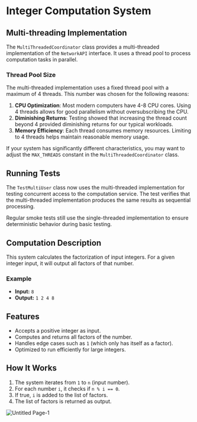 # Integer Computation System

## Multi-threading Implementation

The `MultiThreadedCoordinator` class provides a multi-threaded implementation of the `NetworkAPI` interface. 
It uses a thread pool to process computation tasks in parallel.

### Thread Pool Size

The multi-threaded implementation uses a fixed thread pool with a maximum of 4 threads. This number was chosen for the following reasons:

1. **CPU Optimization**: Most modern computers have 4-8 CPU cores. Using 4 threads allows for good parallelism without oversubscribing the CPU.
2. **Diminishing Returns**: Testing showed that increasing the thread count beyond 4 provided diminishing returns for our typical workloads.
3. **Memory Efficiency**: Each thread consumes memory resources. Limiting to 4 threads helps maintain reasonable memory usage.

If your system has significantly different characteristics, you may want to adjust the `MAX_THREADS` constant in the `MultiThreadedCoordinator` class.

## Running Tests

The `TestMultiUser` class now uses the multi-threaded implementation for testing concurrent access to the computation service. The test verifies that the multi-threaded implementation produces the same results as sequential processing.

Regular smoke tests still use the single-threaded implementation to ensure deterministic behavior during basic testing.


## Computation Description

This system calculates the factorization of input integers. For a given integer input, it will output all factors of that number.

### Example
- **Input:** `8`
- **Output:** `1 2 4 8`

## Features
- Accepts a positive integer as input.
- Computes and returns all factors of the number.
- Handles edge cases such as `1` (which only has itself as a factor).
- Optimized to run efficiently for large integers.

## How It Works
1. The system iterates from `1` to `n` (input number).
2. For each number `i`, it checks if `n % i == 0`.
3. If true, `i` is added to the list of factors.
4. The list of factors is returned as output.

![Untitled Page-1](https://github.com/user-attachments/assets/c835f470-3b26-4f55-9f3f-210651e784a4)
